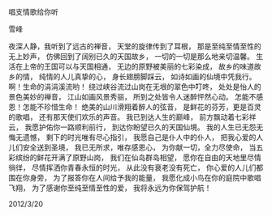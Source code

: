 唱支情歌给你听

雪峰


夜深人静，我听到了远古的禅音，
天堂的旋律传到了耳根，
那是至纯至情至性的无上妙声，
仿佛回到了阔别已久的天国故乡，
一切的一切是那么地亲切温馨。
生活在上帝的王国可以与天国相通，
无边的原野被美丽的七彩染成，
故乡的味道故乡的情，
纯情的人儿真挚的心，
身长翅膀脚踩云，
如诗如画的仙境中凭我行。
啊！生命的涓涓溪流哟！
绕过峡谷流过山岗在无垠的翠色中叮咚，
处处是怡人的景色美妙的禅音，
江山如画风景秀丽，
所到之处皆令人迷醉怦然心动。
怎能不感恩！怎能不珍惜生命！
绝美的山川滑翔着醉人的弦音，
是鲜花的芬芳，更是百灵的歌唱，
还有那天使们欢乐的声音。
我已到达人生的巅峰，
前方飘动着七彩祥云，
我愿护佑你一路顺利前行，
到达你盼望已久的天国仙境。
我的人生已无怨无悔无遗憾，
剩下的时光唯有尽心指引，
我愿自己是仆人中的仆人，
把我心爱的人儿们安全送到圣境，
我已无所求，唯存感恩心，
为你献一切，全力尽使命，
当五彩缤纷的鲜花开满了原野山岗，
我们在仙岛群岛相望，
愿你在自由的天地里尽情徜徉，
尽情挥洒你青春永恒的时光，
从此没有衰老没有死亡，
你心爱的人儿们都围在你身旁，
为了报答你在人间给予我的能量，
我愿化成小鸟在你的庭院中歌唱飞翔，
为了感谢你至纯至情至性的爱，
我将永远为你保驾护航！

2012/3/20




